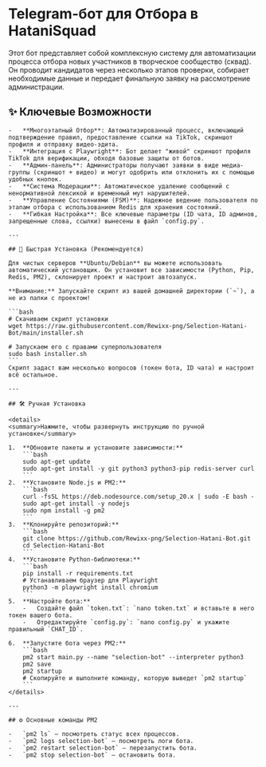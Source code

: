 # Telegram-бот для Отбора в HataniSquad

Этот бот представляет собой комплексную систему для автоматизации процесса отбора новых участников в творческое сообщество (сквад). Он проводит кандидатов через несколько этапов проверки, собирает необходимые данные и передает финальную заявку на рассмотрение администрации.

## ✨ Ключевые Возможности

    -   **Многоэтапный Отбор**: Автоматизированный процесс, включающий подтверждение правил, предоставление ссылки на TikTok, скриншот профиля и отправку видео-эдита.
    -   **Интеграция с Playwright**: Бот делает "живой" скриншот профиля TikTok для верификации, обходя базовые защиты от ботов.
    -   **Админ-панель**: Администраторы получают заявки в виде медиа-группы (скриншот + видео) и могут одобрить или отклонить их с помощью удобных кнопок.
    -   **Система Модерации**: Автоматическое удаление сообщений с ненормативной лексикой и временный мут нарушителей.
    -   **Управление Состояниями (FSM)**: Надежное ведение пользователя по этапам отбора с использованием Redis для хранения состояний.
    -   **Гибкая Настройка**: Все ключевые параметры (ID чата, ID админов, запрещенные слова, ссылки) вынесены в файл `config.py`.

    ---

    ## 🚀 Быстрая Установка (Рекомендуется)

    Для чистых серверов **Ubuntu/Debian** вы можете использовать автоматический установщик. Он установит все зависимости (Python, Pip, Redis, PM2), склонирует проект и настроит автозапуск.

    **Внимание:** Запускайте скрипт из вашей домашней директории (`~`), а не из папки с проектом!

    ```bash
    # Скачиваем скрипт установки
    wget https://raw.githubusercontent.com/Rewixx-png/Selection-Hatani-Bot/main/installer.sh

    # Запускаем его с правами суперпользователя
    sudo bash installer.sh
    ```
    Скрипт задаст вам несколько вопросов (токен бота, ID чата) и настроит всё остальное.

    ---

    ## 🛠️ Ручная Установка

    <details>
    <summary>Нажмите, чтобы развернуть инструкцию по ручной установке</summary>

    1.  **Обновите пакеты и установите зависимости:**
        ```bash
        sudo apt-get update
        sudo apt-get install -y git python3 python3-pip redis-server curl
        ```
    2.  **Установите Node.js и PM2:**
        ```bash
        curl -fsSL https://deb.nodesource.com/setup_20.x | sudo -E bash -
        sudo apt-get install -y nodejs
        sudo npm install -g pm2
        ```
    3.  **Клонируйте репозиторий:**
        ```bash
        git clone https://github.com/Rewixx-png/Selection-Hatani-Bot.git
        cd Selection-Hatani-Bot
        ```
    4.  **Установите Python-библиотеки:**
        ```bash
        pip install -r requirements.txt
        # Устанавливаем браузер для Playwright
        python3 -m playwright install chromium
        ```
    5.  **Настройте бота:**
        -   Создайте файл `token.txt`: `nano token.txt` и вставьте в него токен вашего бота.
        -   Отредактируйте `config.py`: `nano config.py` и укажите правильный `CHAT_ID`.

    6.  **Запустите бота через PM2:**
        ```bash
        pm2 start main.py --name "selection-bot" --interpreter python3
        pm2 save
        pm2 startup 
        # Скопируйте и выполните команду, которую выведет `pm2 startup`
        ```
    </details>

    ---

    ## ⚙️ Основные команды PM2

    -   `pm2 ls` — посмотреть статус всех процессов.
    -   `pm2 logs selection-bot` — посмотреть логи бота.
    -   `pm2 restart selection-bot` — перезапустить бота.
    -   `pm2 stop selection-bot` — остановить бота.
